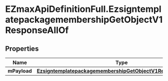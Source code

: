 # EZmaxApiDefinitionFull.EzsigntemplatepackagemembershipGetObjectV1ResponseAllOf

## Properties

Name | Type | Description | Notes
------------ | ------------- | ------------- | -------------
**mPayload** | [**EzsigntemplatepackagemembershipGetObjectV1ResponseMPayload**](EzsigntemplatepackagemembershipGetObjectV1ResponseMPayload.md) |  | 


